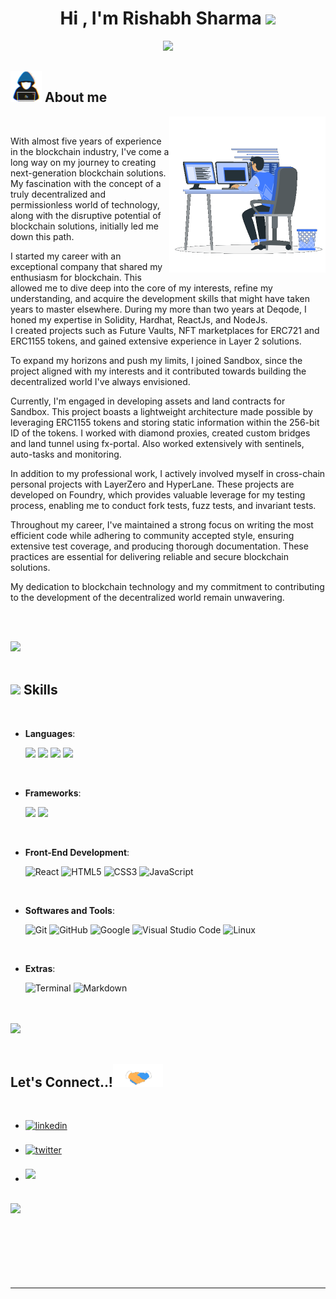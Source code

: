 
<h1 align="center"><b>Hi , I'm Rishabh Sharma </b><img src="https://media.giphy.com/media/hvRJCLFzcasrR4ia7z/giphy.gif" width="35"></h1>

<p align="center">
  <a href="https://github.com/DenverCoder1/readme-typing-svg"><img src="https://readme-typing-svg.herokuapp.com?font=Time+New+Roman&color=cyan&size=25&center=true&vCenter=true&width=600&height=100&lines=Welcome+to+my+Profile..!;++;Blockchain+Developer;Auditor;Researcher;Contributing+to+a+decentralised+world!"></a>
</p>


## <picture><img src = "https://github.com/0xAbdulKhalid/0xAbdulKhalid/raw/main/assets/mdImages/about_me.gif" width = 50px></picture> **About me**

<picture> <img align="right" src="https://github.com/0xAbdulKhalid/0xAbdulKhalid/raw/main/assets/mdImages/Right_Side.gif" width = 250px></picture>

<br>

With almost five years of experience in the blockchain industry, I've come a long way on my journey to creating next-generation blockchain solutions. My fascination with the concept of a truly decentralized and permissionless world of technology, along with the disruptive potential of blockchain solutions, initially led me down this path.

I started my career with an exceptional company that shared my enthusiasm for blockchain. This allowed me to dive deep into the core of my interests, refine my understanding, and acquire the development skills that might have taken years to master elsewhere. During my more than two years at Deqode, I honed my expertise in Solidity, Hardhat, ReactJs, and NodeJs.  
I created projects such as Future Vaults, NFT marketplaces for ERC721 and ERC1155 tokens, and gained extensive experience in Layer 2 solutions.

To expand my horizons and push my limits, I joined Sandbox, since the project aligned with my interests and it contributed towards building the decentralized world I've always envisioned.

Currently, I'm engaged in developing assets and land contracts for Sandbox. This project boasts a lightweight architecture made possible by leveraging ERC1155 tokens and storing static information within the 256-bit ID of the tokens.
I worked with diamond proxies, created custom bridges and land tunnel using fx-portal. Also worked extensively with sentinels, auto-tasks and monitoring.

In addition to my professional work, I actively involved myself in cross-chain personal projects with LayerZero and HyperLane. These projects are developed on Foundry, which provides valuable leverage for my testing process, enabling me to conduct fork tests, fuzz tests, and invariant tests.

Throughout my career, I've maintained a strong focus on writing the most efficient code while adhering to community accepted style, ensuring extensive test coverage, and producing thorough documentation. These practices are essential for delivering reliable and secure blockchain solutions.

My dedication to blockchain technology and my commitment to contributing to the development of the decentralized world remain unwavering.

<br><br>

<img src="https://user-images.githubusercontent.com/73097560/115834477-dbab4500-a447-11eb-908a-139a6edaec5c.gif"><br><br>

## <img src="https://media2.giphy.com/media/QssGEmpkyEOhBCb7e1/giphy.gif?cid=ecf05e47a0n3gi1bfqntqmob8g9aid1oyj2wr3ds3mg700bl&rid=giphy.gif" width ="25"><b> Skills</b>
<br>

<p align="center">

- **Languages**:
    
    <img src="https://img.shields.io/badge/-SOLIDITY-000?&logo=Solidity">
    <img src="https://img.shields.io/badge/JavaScript-F7DF1E?style=for-the-badge&logo=javascript&logoColor=black">
    <img src="https://img.shields.io/badge/Python%20-%2314354C.svg?style=for-the-badge&logo=python&logoColor=white">
    <img src="https://img.shields.io/badge/Java-ED8B00?style=for-the-badge&logo=openjdk&logoColor=white">
    
<br>   
    
- **Frameworks**:

    <img src="https://hardhat.org/card.jpg" width ="300">
    <img src="https://camo.githubusercontent.com/ea0d6d242d04970e71d606d0518f98a813f4ff9e933783ca63c1708bb31e7028/68747470733a2f2f6d6972726f722e78797a2f5f6e6578742f696d6167653f75726c3d6874747073253341253246253246696d616765732e6d6972726f722d6d656469612e78797a2532467075626c69636174696f6e2d696d616765732532466b7439396d46745a5a31476c325a6257474e49334a2e706e6726773d3338343026713d3930" width ="300">

<br>   
    
- **Front-End Development**:

   ![React](https://img.shields.io/badge/React-20232A?style=for-the-badge&logo=react&logoColor=61DAFB)
   ![HTML5](https://img.shields.io/badge/HTML5%20-%23E34F26.svg?style=for-the-badge&logo=html5&logoColor=white)
   ![CSS3](https://img.shields.io/badge/CSS%20-%231572B6.svg?style=for-the-badge&logo=css3&logoColor=white)
   ![JavaScript](https://img.shields.io/badge/JavaScript%20-%23F7DF1E.svg?style=for-the-badge&logo=javascript&logoColor=black)

<br>

- **Softwares and Tools**:

    ![Git](https://img.shields.io/badge/git-%23F05033.svg?style=for-the-badge&logo=git&logoColor=white)
    ![GitHub](https://img.shields.io/badge/github-%23121011.svg?style=for-the-badge&logo=github&logoColor=white)
    ![Google](https://img.shields.io/badge/google-%234285F4.svg?style=for-the-badge&logo=google&logoColor=white)
    ![Visual Studio Code](https://img.shields.io/badge/Visual%20Studio%20Code-0078d7.svg?style=for-the-badge&logo=visual-studio-code&logoColor=white)
    ![Linux](https://img.shields.io/badge/Linux-FCC624?style=for-the-badge&logo=linux&logoColor=black) 

<br>

- **Extras**:

    ![Terminal](https://img.shields.io/badge/Terminal-%23054020?style=for-the-badge&logo=gnu-bash&logoColor=white)
    ![Markdown](https://img.shields.io/badge/markdown-%23000000.svg?style=for-the-badge&logo=markdown&logoColor=white)   


</p>

<br>
<br>
<img src="https://user-images.githubusercontent.com/73097560/115834477-dbab4500-a447-11eb-908a-139a6edaec5c.gif">
<br>
<br>

## <b> Let's Connect..!</b><img src="https://github.com/0xAbdulKhalid/0xAbdulKhalid/raw/main/assets/mdImages/handshake.gif" width ="80">
<br>
<div align='left'>

<ul>

<li>
<a href="https://www.linkedin.com/in/rishabh-sharma-5201ba105/" target="_blank">
<img src="https://img.shields.io/badge/linkedin:  Rishabh Sharma-%2300acee.svg?color=405DE6&style=for-the-badge&logo=linkedin&logoColor=white" alt=linkedin style="margin-bottom: 5px;"/>
</a>
</li>

<br>

<li>
<a href="https://twitter.com/rishabh_0x00" target="_blank">
<img src="https://img.shields.io/badge/twitter:  rishabh0x00-%2300acee.svg?color=1DA1F2&style=for-the-badge&logo=twitter&logoColor=white" alt=twitter style="margin-bottom: 5px;"/>
</a>
</li>

<br>

<li>
<a href="mailto:rishabh_0x00@gmail.com" target="_blank">
<img src="https://img.shields.io/badge/gmail:  rishabh0x00-%23EA4335.svg?style=for-the-badge&logo=gmail&logoColor=white" t=mail style="margin-bottom: 5px;" />
</a>
</li>
	
</ul>
</div>

<br>
<img src="https://user-images.githubusercontent.com/73097560/115834477-dbab4500-a447-11eb-908a-139a6edaec5c.gif">
<br>
<br>
<br>

<div align='center'>

</div>
<br>
<br>
<br>
<br>

---
